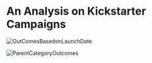 # An Analysis on Kickstarter Campaigns
![OutComesBasedonLaunchDate](AnalysisProjects\CrowdfundingAnalysis\OutcomesBasedonLaunchDate.png)

![ParentCategoryOutcomes](AnalysisProjects\CrowdfundingAnalysis\ParentCategoryOutcomes.png)
